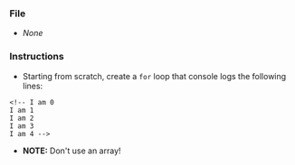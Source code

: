 ### File

* _None_

### Instructions

* Starting from scratch, create a `for` loop that console logs the following lines:

```
<!-- I am 0
I am 1
I am 2
I am 3
I am 4 -->
```

* **NOTE:** Don't use an array!
